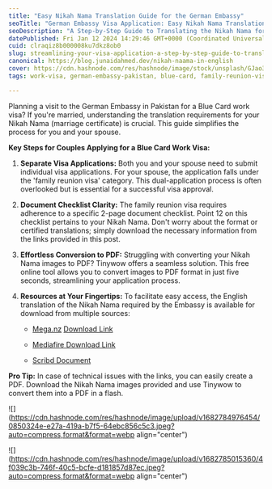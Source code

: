 ```yaml
---
title: "Easy Nikah Nama Translation Guide for the German Embassy"
seoTitle: "German Embassy Visa Application: Easy Nikah Nama Translation Guide for"
seoDescription: "A Step-by-Step Guide to Translating the Nikah Nama for the German Embassy"
datePublished: Fri Jan 12 2024 14:29:46 GMT+0000 (Coordinated Universal Time)
cuid: clraqiz8b000008ku7dkz8ob0
slug: streamlining-your-visa-application-a-step-by-step-guide-to-translating-the-nikah-nama-for-the-german-embassy
canonical: https://blog.junaidahmed.dev/nikah-naama-in-english
cover: https://cdn.hashnode.com/res/hashnode/image/stock/unsplash/GJao3ZTX9gU/upload/8c301d045528429717d6573a86a8fc34.jpeg
tags: work-visa, german-embassy-pakistan, blue-card, family-reunion-visa-germany, nikah-nama-translation, pakistan-marriage-certificate-document-translation-for-visa, german-visa-application, visa-application-tips, pakistani-couples-in-germany, immigration-documentation, marriage-documents

---
```


Planning a visit to the German Embassy in Pakistan for a Blue Card work visa? If you're married, understanding the translation requirements for your Nikah Nama (marriage certificate) is crucial. This guide simplifies the process for you and your spouse.

**Key Steps for Couples Applying for a Blue Card Work Visa:**

1. **Separate Visa Applications:** Both you and your spouse need to submit individual visa applications. For your spouse, the application falls under the 'family reunion visa' category. This dual-application process is often overlooked but is essential for a successful visa approval.
    
2. **Document Checklist Clarity:** The family reunion visa requires adherence to a specific 2-page document checklist. Point 12 on this checklist pertains to your Nikah Nama. Don't worry about the format or certified translations; simply download the necessary information from the links provided in this post.
    
3. **Effortless Conversion to PDF:** Struggling with converting your Nikah Nama images to PDF? Tinywow offers a seamless solution. This free online tool allows you to convert images to PDF format in just five seconds, streamlining your application process.
    
4. **Resources at Your Fingertips:** To facilitate easy access, the English translation of the Nikah Nama required by the Embassy is available for download from multiple sources:
    
    * [Mega.nz](https://mega.nz/file/NPBhGbYC#DMrhKJEusFMMBQQt-PgkGT2j8x5orFjRMAJi_UoPXys) [Download Link](https://mega.nz/file/NPBhGbYC#DMrhKJEusFMMBQQt-PgkGT2j8x5orFjRMAJi_UoPXys)
        
    * [Mediafire Download Link](https://www.mediafire.com/file/2w9y0xy4k1zd38a/NikahNama.pdf/file)
        
    * [Scribd Document](https://www.scribd.com/document/641657936/English-Nikah-Nama-Pakistan)
        

**Pro Tip:** In case of technical issues with the links, you can easily create a PDF. Download the Nikah Nama images provided and use Tinywow to convert them into a PDF in a flash.

![](https://cdn.hashnode.com/res/hashnode/image/upload/v1682784976454/0850324e-e27a-419a-b7f5-64ebc856c5c3.jpeg?auto=compress,format&format=webp align="center")

![](https://cdn.hashnode.com/res/hashnode/image/upload/v1682785015360/4f039c3b-746f-40c5-bcfe-d181857d87ec.jpeg?auto=compress,format&format=webp align="center")